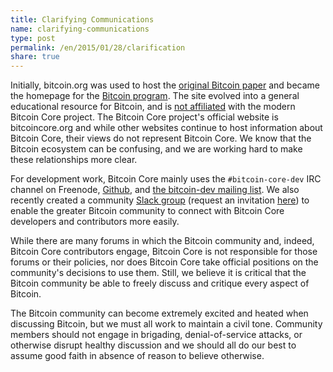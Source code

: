 ```yaml
---
title: Clarifying Communications
name: clarifying-communications
type: post
permalink: /en/2015/01/28/clarification
share: true
---
```

Initially, bitcoin.org was used to host the [original Bitcoin paper](https://bitcoin.org/bitcoin.pdf) and became the homepage for the [Bitcoin program](https://bitcoin.org/en/download). The site evolved into a general educational resource for Bitcoin, and is [not affiliated](https://bitcoin.org/en/bitcoin-core/about-site) with the modern Bitcoin Core project. The Bitcoin Core project's official website is bitcoincore.org and while other websites continue to host information about Bitcoin Core, their views do not represent Bitcoin Core. We know that the Bitcoin ecosystem can be confusing, and we are working hard to make these relationships more clear.

For development work, Bitcoin Core mainly uses the `#bitcoin-core-dev` IRC channel on Freenode, [Github](https://github.com/bitcoin/bitcoin), and [the bitcoin-dev mailing list](http://lists.linuxfoundation.org/pipermail/bitcoin-dev/). We also recently created a community [Slack group](https://bitcoincore.slack.com) (request an invitation [here](https://slack.bitcoincore.org)) to enable the greater Bitcoin community to connect with Bitcoin Core developers and contributors more easily.

While there are many forums in which the Bitcoin community and, indeed, Bitcoin Core contributors engage, Bitcoin Core is not responsible for those forums or their policies, nor does Bitcoin Core take official positions on the community's decisions to use them. Still, we believe it is critical that the Bitcoin community be able to freely discuss and critique every aspect of Bitcoin.

The Bitcoin community can become extremely excited and heated when discussing Bitcoin, but we must all work to maintain a civil tone. Community members should not engage in brigading, denial-of-service attacks, or otherwise disrupt healthy discussion and we should all do our best to assume good faith in absence of reason to believe otherwise.